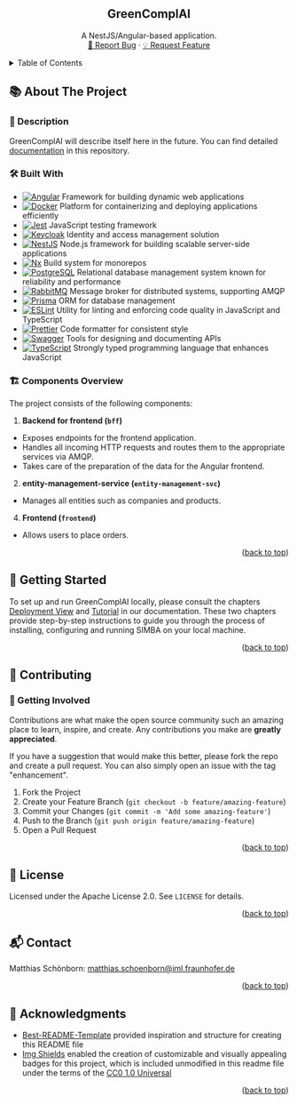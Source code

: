 <a id="readme-top"></a>

<br />
<div align="center">
<h2 align="center">GreenComplAI</h3>
  <p align="center">
    A NestJS/Angular-based application.
    <br />
    <a href="https://github.com/fraunhofer-iml/greencomplai/issues/new?labels=bug&template=bug-report---.md">🐞 Report Bug</a> &middot;
    <a href="https://github.com/fraunhofer-iml/greencomplai/issues/new?labels=enhancement&template=feature-request---.md">💡 Request Feature</a>
  </p>
</div>

<details>
  <summary>Table of Contents</summary>
  <ol>
    <li>
      <a href="#about-the-project">📚 About The Project</a>
      <ul><li><a href="#description">📄 Description</a></li></ul>
      <ul><li><a href="#built-with">🛠️ Built With</a></li></ul>
      <ul><li><a href="#components-overview">🏗️ Components Overview</a></li></ul>
    </li>
    </li>
    <li><a href="#getting-started">🚀 Getting Started</a></li>
    <li>
      <a href="#contributing">🤝 Contributing</a>
      <ul><li><a href="#getting-involved">🌟 Getting Involved</a></li></ul>
    </li>
    <li><a href="#license">📜 License</a></li>
    <li><a href="#contact">📬 Contact</a></li>
    <li><a href="#acknowledgments">🙏 Acknowledgments</a></li>
  </ol>
</details>

## 📚 About The Project <a id="about-the-project"></a>

### 📄 Description <a id="description"></a>

GreenComplAI will describe itself here in the future. You can find detailed
[documentation](./documentation) in this repository.

### 🛠️ Built With <a id="built-with"></a>

- [![Angular][angular-shield]][angular-url] Framework for building dynamic web
  applications
- [![Docker][docker-shield]][docker-url] Platform for containerizing and
  deploying applications efficiently
- [![Jest][jest-shield]][jest-url] JavaScript testing framework
- [![Keycloak][keycloak-shield]][keycloak-url] Identity and access management
  solution
- [![NestJS][nestjs-shield]][nestjs-url] Node.js framework for building scalable
  server-side applications
- [![Nx][nx-shield]][nx-url] Build system for monorepos
- [![PostgreSQL][postgresql-shield]][postgresql-url] Relational database
  management system known for reliability and performance
- [![RabbitMQ][rabbitmq-shield]][rabbitmq-url] Message broker for distributed
  systems, supporting AMQP
- [![Prisma][prisma-shield]][prisma-url] ORM for database management
- [![ESLint][eslint-shield]][eslint-url] Utility for linting and enforcing code
  quality in JavaScript and TypeScript
- [![Prettier][prettier-shield]][prettier-url] Code formatter for consistent
  style
- [![Swagger][swagger-shield]][swagger-url] Tools for designing and documenting
  APIs
- [![TypeScript][typescript-shield]][typescript-url] Strongly typed programming
  language that enhances JavaScript

### 🏗️ Components Overview <a id="components-overview"></a>

The project consists of the following components:

1. **Backend for frontend (`bff`)**

- Exposes endpoints for the frontend application.
- Handles all incoming HTTP requests and routes them to the appropriate services
  via AMQP.
- Takes care of the preparation of the data for the Angular frontend.

2. **entity-management-service (`entity-management-svc`)**

- Manages all entities such as companies and products.

4. **Frontend (`frontend`)**

- Allows users to place orders.

<p align="right">(<a href="#readme-top">back to top</a>)</p>

## 🚀 Getting Started <a id="getting-started"></a>

To set up and run GreenComplAI locally, please consult the chapters
[Deployment View](https://github.com/fraunhofer-iml/greencomplai/blob/main/documentation/07-deployment-view.adoc)
and
[Tutorial](https://github.com/fraunhofer-iml/greencomplai/blob/main/documentation/12-tutorial.adoc)
in our documentation. These two chapters provide step-by-step instructions to
guide you through the process of installing, configuring and running SIMBA on
your local machine.

<p align="right">(<a href="#readme-top">back to top</a>)</p>

## 🤝 Contributing <a id="contributing"></a>

### 🌟 Getting Involved <a id="getting-involved"></a>

Contributions are what make the open source community such an amazing place to
learn, inspire, and create. Any contributions you make are **greatly
appreciated**.

If you have a suggestion that would make this better, please fork the repo and
create a pull request. You can also simply open an issue with the tag
"enhancement".

1. Fork the Project
2. Create your Feature Branch (`git checkout -b feature/amazing-feature`)
3. Commit your Changes (`git commit -m 'Add some amazing-feature'`)
4. Push to the Branch (`git push origin feature/amazing-feature`)
5. Open a Pull Request

<p align="right">(<a href="#readme-top">back to top</a>)</p>

## 📜 License <a id="license"></a>

Licensed under the Apache License 2.0. See `LICENSE` for details.

<p align="right">(<a href="#readme-top">back to top</a>)</p>

## 📬 Contact <a id="contact"></a>

Matthias Schönborn: matthias.schoenborn@iml.fraunhofer.de

<p align="right">(<a href="#readme-top">back to top</a>)</p>

## 🙏 Acknowledgments <a id="acknowledgments"></a>

- [Best-README-Template](https://github.com/othneildrew/Best-README-Template)
  provided inspiration and structure for creating this README file
- [Img Shields](https://shields.io) enabled the creation of customizable and
  visually appealing badges for this project, which is included unmodified in
  this readme file under the terms of the
  [CC0 1.0 Universal](https://github.com/badges/shields/blob/master/LICENSE)

<p align="right">(<a href="#readme-top">back to top</a>)</p>

<!-- https://www.markdownguide.org/basic-syntax/#reference-style-links -->

[angular-shield]:
  https://img.shields.io/badge/Framework-Angular-DD0031?style=flat&logo=angular
[angular-url]: https://angular.io/
[docker-shield]:
  https://img.shields.io/badge/Platform-Docker-2496ED?style=flat&logo=docker
[docker-url]: https://www.docker.com/
[eslint-shield]:
  https://img.shields.io/badge/Linting-ESLint-4B32C3?style=flat&logo=eslint
[eslint-url]: https://eslint.org/
[hyperledgerbesu-shield]:
  https://img.shields.io/badge/Blockchain-Hyperledger%20Besu-F26822?style=flat&logo=ethereum
[hyperledgerbesu-url]: https://besu.hyperledger.org/
[jest-shield]:
  https://img.shields.io/badge/Testing-Jest-C21325?style=flat&logo=jest
[jest-url]: https://jestjs.io/
[keycloak-shield]:
  https://img.shields.io/badge/Library-Keycloak-DC382D?style=flat&logo=keycloak
[keycloak-url]: https://www.keycloak.org/
[minio-shield]:
  https://img.shields.io/badge/Storage-MinIO-FF6F00?style=flat&logo=minio
[minio-url]: https://min.io/
[nestjs-shield]:
  https://img.shields.io/badge/Framework-NestJS-E0234E?style=flat&logo=nestjs
[nestjs-url]: https://nestjs.com/
[nftfolderblockchainconnector-shield]:
  https://img.shields.io/badge/Library-Blockchain_Connector-F7931A?style=flat&logo=ethereum
[nftfolderblockchainconnector-url]:
  https://github.com/fraunhofer-iml/nft-folder-blockchain-connector
[nftfoldersmartcontracts-shield]:
  https://img.shields.io/badge/Smart_Contracts-Tokenization_Smart_Contracts-F7931A?style=flat&logo=ethereum
[nftfoldersmartcontracts-url]:
  https://github.com/fraunhofer-iml/nft-folder-smart-contracts
[nx-shield]: https://img.shields.io/badge/Tool-Nx-DD0031?style=flat&logo=nrwl
[nx-url]: https://nx.dev/
[postgresql-shield]:
  https://img.shields.io/badge/Database-PostgreSQL-336791?style=flat&logo=postgresql
[postgresql-url]: https://www.postgresql.org/
[prettier-shield]:
  https://img.shields.io/badge/Formatting-Prettier-F7B93E?style=flat&logo=prettier
[prettier-url]: https://prettier.io/
[prisma-shield]:
  https://img.shields.io/badge/ORM-Prisma-2D3748?style=flat&logo=prisma
[prisma-url]: https://www.prisma.io/
[rabbitmq-shield]:
  https://img.shields.io/badge/Message_Broker-RabbitMQ-FF6600?style=flat&logo=rabbitmq
[rabbitmq-url]: https://www.rabbitmq.com/
[rxjs-shield]:
  https://img.shields.io/badge/Library-RxJS-B7178C?style=flat&logo=reactivex
[rxjs-url]: https://rxjs.dev/
[swagger-shield]:
  https://img.shields.io/badge/API-Swagger-85EA2D?style=flat&logo=swagger
[swagger-url]: https://swagger.io/
[tailwindcss-shield]:
  https://img.shields.io/badge/CSS_Framework-TailwindCSS-06B6D4?style=flat&logo=tailwindcss
[tailwindcss-url]: https://tailwindcss.com/
[typescript-shield]:
  https://img.shields.io/badge/Language-TypeScript-007ACC?style=flat&logo=typescript
[typescript-url]: https://www.typescriptlang.org/
